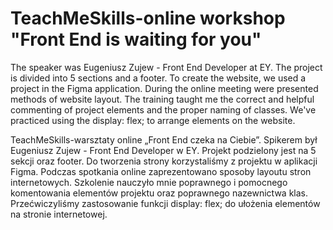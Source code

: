 # TeachMeSkills-online workshop "Front End is waiting for you"

The speaker was Eugeniusz Zujew - Front End Developer at EY.
The project is divided into 5 sections and a footer.
To create the website, we used a project in the Figma application.
During the online meeting were presented methods of website layout.
The training taught me the correct and helpful commenting of project elements and the proper naming of classes.
We've practiced using the display: flex; to arrange elements on the website.

TeachMeSkills-warsztaty online „Front End czeka na Ciebie”.
Spikerem był Eugeniusz Zujew - Front End Developer w EY.
Projekt podzielony jest na 5 sekcji oraz footer.
Do tworzenia strony korzystaliśmy z projektu w aplikacji Figma.
Podczas spotkania online zaprezentowano sposoby layoutu stron internetowych.
Szkolenie nauczyło mnie poprawnego i pomocnego komentowania elementów projektu oraz poprawnego nazewnictwa klas.
Przećwiczyliśmy zastosowanie funkcji display: flex; do ułożenia elementów na stronie internetowej.
